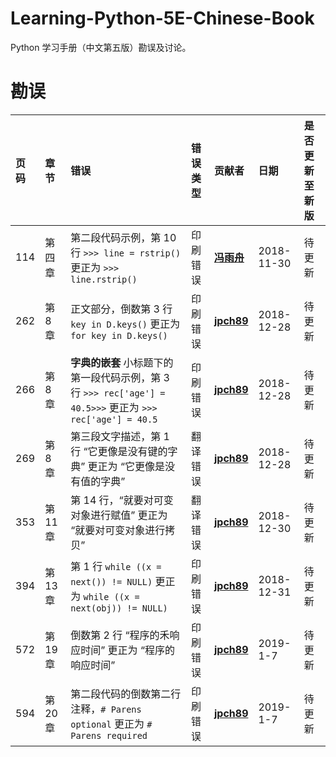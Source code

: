 # Learning-Python-5E-Chinese-Book

Python 学习手册（中文第五版）勘误及讨论。

# 勘误

| 页码 | 章节   | 错误                                                                      | 错误类型 | 贡献者                                    | 日期       | 是否更新至新版 |
| :--- | :----- | :------------------------------------------------------------------------ | :------- | :---------------------------------------- | :--------- | :------------- |
| 114  | 第四章 | 第二段代码示例，第 10 行 `>>> line = rstrip()` 更正为 `>>> line.rstrip()` | 印刷错误 | [**冯雨舟**](https://github.com/fuerzhou) | 2018-11-30 | 待更新         |
| 262 | 第 8 章 | 正文部分，倒数第 3 行 `key in D.keys()` 更正为 `for key in D.keys()` | 印刷错误 | [**jpch89**](https://github.com/jpch89) | 2018-12-28 | 待更新 |
| 266 | 第 8 章 | **字典的嵌套** 小标题下的第一段代码示例，第 3 行 `>>> rec['age'] = 40.5>>>` 更正为 `>>> rec['age'] = 40.5` | 印刷错误 | [**jpch89**](https://github.com/jpch89) | 2018-12-28 | 待更新 |
| 269 | 第 8 章 | 第三段文字描述，第 1 行 “它更像是没有键的字典” 更正为 “它更像是没有值的字典” | 翻译错误 | [**jpch89**](https://github.com/jpch89) | 2018-12-28 | 待更新 |
| 353 | 第 11 章 | 第 14 行，“就要对可变对象进行赋值” 更正为 “就要对可变对象进行拷贝” | 翻译错误 | [**jpch89**](https://github.com/jpch89) | 2018-12-30 | 待更新 |
| 394 | 第 13 章 | 第 1 行 `while ((x = next()) != NULL)` 更正为 `while ((x = next(obj)) != NULL)` | 印刷错误 | [**jpch89**](https://github.com/jpch89) | 2018-12-31 | 待更新 |
| 572 | 第 19 章 | 倒数第 2 行 “程序的禾响应时间” 更正为 “程序的响应时间” | 印刷错误 | [**jpch89**](https://github.com/jpch89) | 2019-1-7 | 待更新 |
| 594 | 第 20 章 | 第二段代码的倒数第二行注释，`# Parens optional` 更正为 `# Parens required` | 印刷错误 | [**jpch89**](https://github.com/jpch89) | 2019-1-7 | 待更新 |
